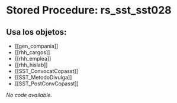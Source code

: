 # Stored Procedure: rs_sst_sst028

## Usa los objetos:
- [[gen_compania]]
- [[rhh_cargos]]
- [[rhh_emplea]]
- [[rhh_hislab]]
- [[SST_ConvocatCopasst]]
- [[SST_MetodoDivulga]]
- [[SST_PostConvCopasst]]

*No code available.*
